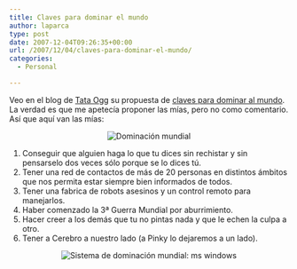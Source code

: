 ```yaml
---
title: Claves para dominar el mundo
author: laparca
type: post
date: 2007-12-04T09:26:35+00:00
url: /2007/12/04/claves-para-dominar-el-mundo/
categories:
  - Personal

---
```

Veo en el blog de <a href="http://ysilohicieraalgundia.blogspot.com/" title="El blog de Tata Ogg" target="_blank">Tata Ogg</a> su propuesta de <a href="http://ysilohicieraalgundia.blogspot.com/2007/11/claves-para-dominar-el-mundo.html" title="Claves para dominar el mundo" target="_blank">claves para dominar al mundo</a>. La verdad es que me apetecía proponer las mías, pero no como comentario. Así que aquí van las mías:

<p style="text-align: center">
  <img decoding="async" src="http://blog.laparca.es/wp-content/uploads/2007/12/bill_nazi.jpg" alt="Dominación mundial" />
</p>

  1. Conseguir que alguien haga lo que tu dices sin rechistar y sin pensarselo dos veces sólo porque se lo dices tú.
  2. Tener una red de contactos de más de 20 personas en distintos ámbitos que nos permita estar siempre bien informados de todos.
  3. Tener una fabrica de robots asesinos y un control remoto para manejarlos.
  4. Haber comenzado la 3ª Guerra Mundial por aburrimiento.
  5. Hacer creer a los demás que tu no pintas nada y que le echen la culpa a otro.
  6. Tener a Cerebro a nuestro lado (a Pinky lo dejaremos a un lado).

<p style="text-align: center">
  <img decoding="async" src="http://blog.laparca.es/wp-content/uploads/2007/12/4174worlddomination_preview.jpg" alt="Sistema de dominación mundial: ms windows" />
</p>